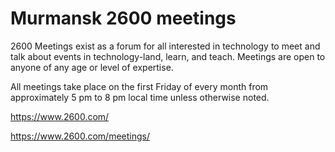 # Murmansk 2600 meetings

2600 Meetings exist as a forum for all interested in technology to meet and talk about events in technology-land, learn, and teach. Meetings are open to anyone of any age or level of expertise.

All meetings take place on the first Friday of every month from approximately 5 pm to 8 pm local time unless otherwise noted.

https://www.2600.com/

https://www.2600.com/meetings/
